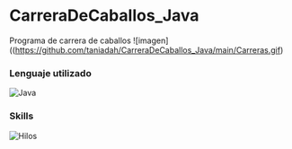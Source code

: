 # CarreraDeCaballos_Java
Programa de carrera de caballos 
![imagen]((https://github.com/taniadah/CarreraDeCaballos_Java/main/Carreras.gif)<br>
### Lenguaje utilizado
![Java](https://img.shields.io/badge/Java-red?style=for-the-badge&labelColor=101010)

### Skills
![Hilos](https://img.shields.io/badge/Threads-yellow?style=for-the-badge&labelColor=101010)<br>



